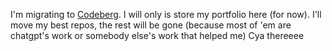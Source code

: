 I'm migrating to [Codeberg](https://codeberg.org/Its-Yayo). I will only is store my portfolio here (for now). I'll move my best repos, the rest will be gone (because most of 'em are chatgpt's work or somebody else's work that helped me) Cya thereeee


